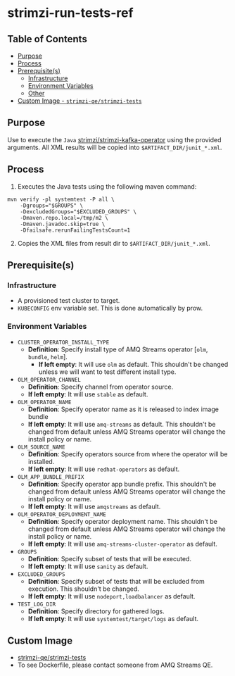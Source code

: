 # strimzi-run-tests-ref<!-- omit from toc -->

## Table of Contents<!-- omit from toc -->

- [Purpose](#purpose)
- [Process](#process)
- [Prerequisite(s)](#prerequisites)
    - [Infrastructure](#infrastructure)
    - [Environment Variables](#environment-variables)
    - [Other](#other)
- [Custom Image - `strimzi-qe/strimzi-tests`](#custom-image)

## Purpose

Use to execute the `Java` [strimzi/strimzi-kafka-operator](https://github.com/strimzi/strimzi-kafka-operator) using the provided arguments. 
All XML results will be copied into `$ARTIFACT_DIR/junit_*.xml`.

## Process

1. Executes the Java tests using the following maven command:
```shell
mvn verify -pl systemtest -P all \
	-Dgroups="$GROUPS" \
	-DexcludedGroups="$EXCLUDED_GROUPS" \
	-Dmaven.repo.local=/tmp/m2 \
	-Dmaven.javadoc.skip=true \
	-Dfailsafe.rerunFailingTestsCount=1
```
2. Copies the XML files from result dir to `$ARTIFACT_DIR/junit_*.xml`.

## Prerequisite(s)

### Infrastructure

- A provisioned test cluster to target.
- `KUBECONFIG` env variable set. This is done automatically by prow.

### Environment Variables

- `CLUSTER_OPERATOR_INSTALL_TYPE`
    - **Definition**: Specify install type of AMQ Streams operator [`olm`, `bundle`, `helm`].
      - **If left empty**: It will use `olm` as default. This shouldn't be changed unless we will want to test different install type.
- `OLM_OPERATOR_CHANNEL`
  - **Definition**: Specify channel from operator source.
  - **If left empty**: It will use `stable` as default.
- `OLM_OPERATOR_NAME`
  - **Definition**: Specify operator name as it is released to index image bundle
  - **If left empty**: It will use `amq-streams` as default. This shouldn't be changed from default unless AMQ Streams operator will change the install policy or name.
- `OLM_SOURCE_NAME`
  - **Definition**: Specify operators source from where the operator will be installed.
  - **If left empty**: It will use `redhat-operators` as default.
- `OLM_APP_BUNDLE_PREFIX`
  - **Definition**: Specify operator app bundle prefix. This shouldn't be changed from default unless AMQ Streams operator will change the install policy or name.
  - **If left empty**: It will use `amqstreams` as default.
- `OLM_OPERATOR_DEPLOYMENT_NAME`
  - **Definition**: Specify operator deployment name. This shouldn't be changed from default unless AMQ Streams operator will change the install policy or name.
  - **If left empty**: It will use `amq-streams-cluster-operator` as default.
- `GROUPS`
  - **Definition**: Specify subset of tests that will be executed.
  - **If left empty**: It will use `sanity` as default.
- `EXCLUDED_GROUPS`
  - **Definition**: Specify subset of tests that will be excluded from execution. This shouldn't be changed.
  - **If left empty**: It will use `nodeport,loadbalancer` as default.
- `TEST_LOG_DIR`
  - **Definition**: Specify directory for gathered logs.
  - **If left empty**: It will use `systemtest/target/logs` as default. 

## Custom Image

- [strimzi-qe/strimzi-tests](https://quay.io/repository/strimzi-qe/strimzi-tests)
- To see Dockerfile, please contact someone from AMQ Streams QE.
